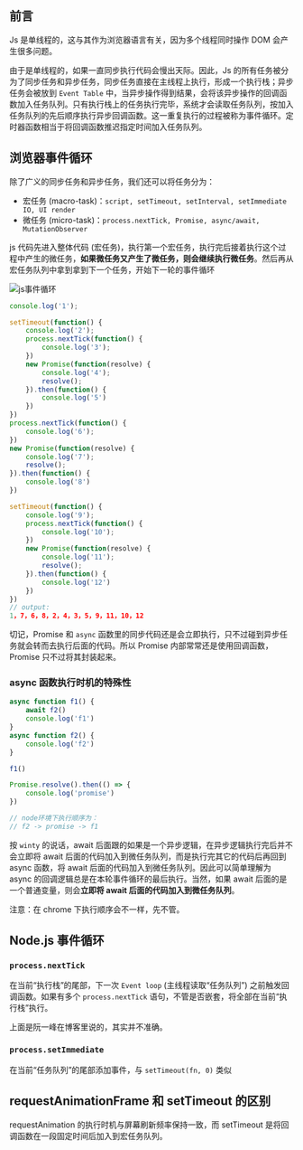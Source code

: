 ## 前言

Js 是单线程的，这与其作为浏览器语言有关，因为多个线程同时操作 DOM 会产生很多问题。

由于是单线程的，如果一直同步执行代码会慢出天际。因此，Js 的所有任务被分为了同步任务和异步任务，同步任务直接在主线程上执行，形成一个执行栈；异步任务会被放到 `Event Table` 中，当异步操作得到结果，会将该异步操作的回调函数加入任务队列。只有执行栈上的任务执行完毕，系统才会读取任务队列，按加入任务队列的先后顺序执行异步回调函数。这一重复执行的过程被称为事件循环。定时器函数相当于将回调函数推迟指定时间加入任务队列。

## 浏览器事件循环

除了广义的同步任务和异步任务，我们还可以将任务分为：

* 宏任务 (macro-task)：`script, setTimeout, setInterval, setImmediate IO, UI render`
* 微任务 (micro-task)：`process.nextTick, Promise, async/await, MutationObserver`

js 代码先进入整体代码 (宏任务)，执行第一个宏任务，执行完后接着执行这个过程中产生的微任务，**如果微任务又产生了微任务，则会继续执行微任务**。然后再从宏任务队列中拿到拿到下一个任务，开始下一轮的事件循环

![js事件循环](C:%5CUsers%5Cauthetic%5CPictures%5Cjs%E4%BA%8B%E4%BB%B6%E5%BE%AA%E7%8E%AF.jpg)

```js
console.log('1');

setTimeout(function() {
    console.log('2');
    process.nextTick(function() {
        console.log('3');
    })
    new Promise(function(resolve) {
        console.log('4');
        resolve();
    }).then(function() {
        console.log('5')
    })
})
process.nextTick(function() {
    console.log('6');
})
new Promise(function(resolve) {
    console.log('7');
    resolve();
}).then(function() {
    console.log('8')
})

setTimeout(function() {
    console.log('9');
    process.nextTick(function() {
        console.log('10');
    })
    new Promise(function(resolve) {
        console.log('11');
        resolve();
    }).then(function() {
        console.log('12')
    })
})
// output:
1，7，6，8，2，4，3，5，9，11，10，12
```

切记，Promise 和 `async` 函数里的同步代码还是会立即执行，只不过碰到异步任务就会转而去执行后面的代码。所以 Promise 内部常常还是使用回调函数，Promise 只不过将其封装起来。

### async 函数执行时机的特殊性

```js
async function f1() {
    await f2()
    console.log('f1')
}
async function f2() {
    console.log('f2')
}

f1()

Promise.resolve().then(() => {
    console.log('promise')
})

// node环境下执行顺序为：
// f2 -> promise -> f1
```

按 `winty` 的说话，await 后面跟的如果是一个异步逻辑，在异步逻辑执行完后并不会立即将 await 后面的代码加入到微任务队列，而是执行完其它的代码后再回到 async 函数，将 await 后面的代码加入到微任务队列。因此可以简单理解为 async 的回调逻辑总是在本轮事件循环的最后执行。当然，如果 await 后面的是一个普通变量，则会**立即将 await 后面的代码加入到微任务队列**。

注意：在 chrome 下执行顺序会不一样，先不管。



## Node.js 事件循环

### `process.nextTick`

在当前“执行栈”的尾部，下一次 `Event loop` (主线程读取“任务队列”) 之前触发回调函数。如果有多个 `process.nextTick` 语句，不管是否嵌套，将全部在当前“执行栈”执行。

上面是阮一峰在博客里说的，其实并不准确。

### `process.setImmediate`

在当前“任务队列”的尾部添加事件，与 `setTimeout(fn, 0)` 类似



## requestAnimationFrame 和 setTimeout 的区别

requestAnimation 的执行时机与屏幕刷新频率保持一致，而 setTimeout 是将回调函数在一段固定时间后加入到宏任务队列。